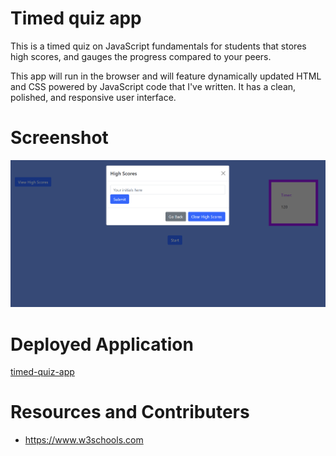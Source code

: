 # Timed quiz app

This is a timed quiz on JavaScript fundamentals for students that stores high scores, and gauges the progress compared to your peers.

This app will run in the browser and will feature dynamically updated HTML and CSS powered by JavaScript code that I've written.  It has a clean, polished, and responsive user interface.


# Screenshot
![](./assets/images/quiz.png)


# Deployed Application

[timed-quiz-app](https://ricapi96.github.io/timed-quiz-app/)

# Resources and Contributers

* https://www.w3schools.com

